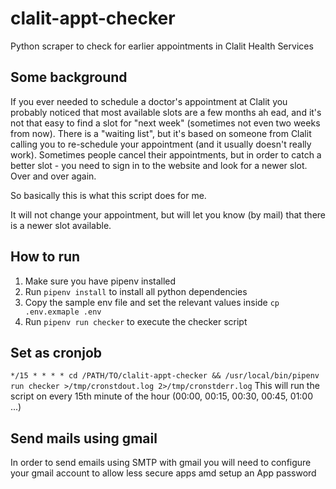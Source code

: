 # clalit-appt-checker
Python scraper to check for earlier appointments in Clalit Health Services

## Some background
If you ever needed to schedule a doctor's appointment at Clalit you probably noticed that most available slots are a few months ah
ead, and it's not that easy to find a slot for "next week" (sometimes not even two weeks from now). There is a "waiting list", but
 it's based on someone from Clalit calling you to re-schedule your appointment (and it usually doesn't really work).
Sometimes people cancel their appointments, but in order to catch a better slot - you need to sign in to the website and look for
a newer slot. Over and over again.

So basically this is what this script does for me.

It will not change your appointment, but will let you know (by mail) that there is a newer slot available.

## How to run
1. Make sure you have pipenv installed
2. Run `pipenv install` to install all python dependencies
3. Copy the sample env file and set the relevant values inside `cp .env.exmaple .env`
4. Run `pipenv run checker` to execute the checker script

## Set as cronjob
`*/15 * * * * cd /PATH/TO/clalit-appt-checker && /usr/local/bin/pipenv run checker >/tmp/cronstdout.log 2>/tmp/cronstderr.log`
This will run the script on every 15th minute of the hour (00:00, 00:15, 00:30, 00:45, 01:00 ...)

## Send mails using gmail
In order to send emails using SMTP with gmail you will need to configure your gmail account to allow less secure apps amd setup an App password

